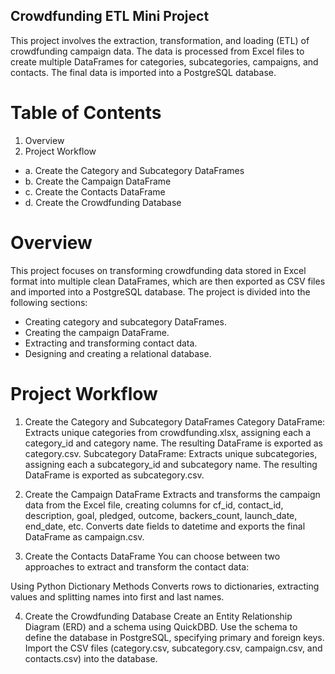 ## Crowdfunding ETL Mini Project ##
This project involves the extraction, transformation, and loading (ETL) of crowdfunding campaign data. The data is processed from Excel files to create 
multiple DataFrames for categories, subcategories, campaigns, and contacts. The final data is imported into a PostgreSQL database.

# Table of Contents
1. Overview
2. Project Workflow
   
- a. Create the Category and Subcategory DataFrames
- b. Create the Campaign DataFrame
- c. Create the Contacts DataFrame
- d. Create the Crowdfunding Database


# Overview
This project focuses on transforming crowdfunding data stored in Excel format into multiple clean DataFrames, which are then exported as CSV files and imported 
into a PostgreSQL database. The project is divided into the following sections:

* Creating category and subcategory DataFrames.
* Creating the campaign DataFrame.
* Extracting and transforming contact data.
* Designing and creating a relational database.

# Project Workflow

1. Create the Category and Subcategory DataFrames
Category DataFrame: Extracts unique categories from crowdfunding.xlsx, assigning each a category_id and category name. The resulting DataFrame is exported
as category.csv. Subcategory DataFrame: Extracts unique subcategories, assigning each a subcategory_id and subcategory name.
The resulting DataFrame is exported as subcategory.csv.

2. Create the Campaign DataFrame
Extracts and transforms the campaign data from the Excel file, creating columns for cf_id, contact_id, description, goal, pledged, outcome, backers_count,
launch_date, end_date, etc. Converts date fields to datetime and exports the final DataFrame as campaign.csv.

3. Create the Contacts DataFrame
You can choose between two approaches to extract and transform the contact data:

Using Python Dictionary Methods
Converts rows to dictionaries, extracting values and splitting names into first and last names.


4. Create the Crowdfunding Database
Create an Entity Relationship Diagram (ERD) and a schema using QuickDBD.
Use the schema to define the database in PostgreSQL, specifying primary and foreign keys.
Import the CSV files (category.csv, subcategory.csv, campaign.csv, and contacts.csv) into the database.
